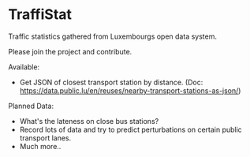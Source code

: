 # TraffiStat
Traffic statistics gathered from Luxembourgs open data system.

Please join the project and contribute.

Available:
  - Get JSON of closest transport station by distance. (Doc: https://data.public.lu/en/reuses/nearby-transport-stations-as-json/)

Planned Data:
  - What's the lateness on close bus stations?
  - Record lots of data and try to predict perturbations on certain public transport lanes.
  - Much more..
  
